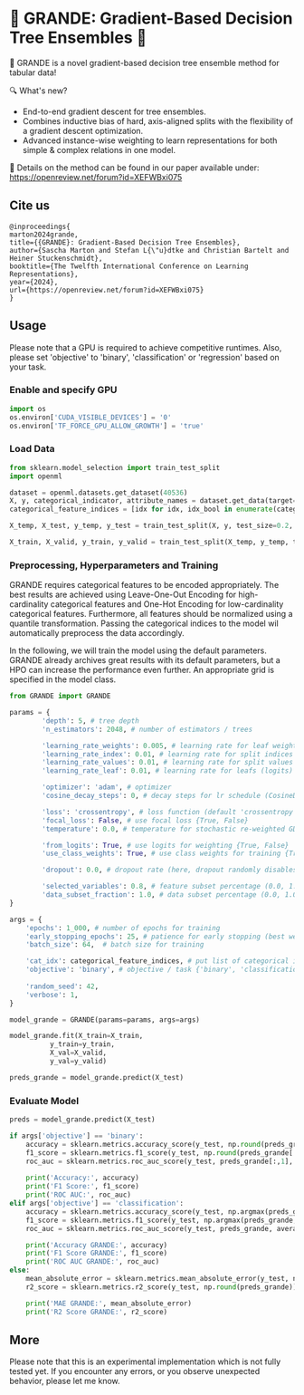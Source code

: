 # 🌳 GRANDE: Gradient-Based Decision Tree Ensembles 🌳

🌳 GRANDE is a novel gradient-based decision tree ensemble method for tabular data!

🔍 What's new?
- End-to-end gradient descent for tree ensembles.
- Combines inductive bias of hard, axis-aligned splits with the flexibility of a gradient descent optimization.
- Advanced instance-wise weighting to learn representations for both simple & complex relations in one model.

📝 Details on the method can be found in our paper available under: https://openreview.net/forum?id=XEFWBxi075

## Cite us

```
@inproceedings{
marton2024grande,
title={{GRANDE}: Gradient-Based Decision Tree Ensembles},
author={Sascha Marton and Stefan L{\"u}dtke and Christian Bartelt and Heiner Stuckenschmidt},
booktitle={The Twelfth International Conference on Learning Representations},
year={2024},
url={https://openreview.net/forum?id=XEFWBxi075}
}
```


## Usage
Please note that a GPU is required to achieve competitive runtimes. Also, please set 'objective' to 'binary', 'classification' or 'regression' based on your task.

### Enable and specify GPU
```python
import os
os.environ['CUDA_VISIBLE_DEVICES'] = '0'
os.environ['TF_FORCE_GPU_ALLOW_GROWTH'] = 'true'
```

### Load Data
```python
from sklearn.model_selection import train_test_split
import openml

dataset = openml.datasets.get_dataset(40536)
X, y, categorical_indicator, attribute_names = dataset.get_data(target=dataset.default_target_attribute)
categorical_feature_indices = [idx for idx, idx_bool in enumerate(categorical_indicator) if idx_bool]

X_temp, X_test, y_temp, y_test = train_test_split(X, y, test_size=0.2, random_state=42)

X_train, X_valid, y_train, y_valid = train_test_split(X_temp, y_temp, test_size=0.2, random_state=42)
```

### Preprocessing, Hyperparameters and Training 
GRANDE requires categorical features to be encoded appropriately. The best results are achieved using Leave-One-Out Encoding for high-cardinality categorical features and One-Hot Encoding for low-cardinality categorical features. Furthermore, all features should be normalized using a quantile transformation. Passing the categorical indices to the model wil automatically preprocess the data accordingly.

In the following, we will train the model using the default parameters. GRANDE already archives great results with its default parameters, but a HPO can increase the performance even further. An appropriate grid is specified in the model class.

```python
from GRANDE import GRANDE

params = {
        'depth': 5, # tree depth
        'n_estimators': 2048, # number of estimators / trees

        'learning_rate_weights': 0.005, # learning rate for leaf weights
        'learning_rate_index': 0.01, # learning rate for split indices
        'learning_rate_values': 0.01, # learning rate for split values
        'learning_rate_leaf': 0.01, # learning rate for leafs (logits)

        'optimizer': 'adam', # optimizer
        'cosine_decay_steps': 0, # decay steps for lr schedule (CosineDecayRestarts)

        'loss': 'crossentropy', # loss function (default 'crossentropy' for binary & multi-class classification and 'mse' for regression)
        'focal_loss': False, # use focal loss {True, False}
        'temperature': 0.0, # temperature for stochastic re-weighted GD (0.0, 1.0)

        'from_logits': True, # use logits for weighting {True, False}
        'use_class_weights': True, # use class weights for training {True, False}

        'dropout': 0.0, # dropout rate (here, dropout randomly disables individual estimators of the ensemble during training)

        'selected_variables': 0.8, # feature subset percentage (0.0, 1.0)
        'data_subset_fraction': 1.0, # data subset percentage (0.0, 1.0)
}

args = {
    'epochs': 1_000, # number of epochs for training
    'early_stopping_epochs': 25, # patience for early stopping (best weights are restored)
    'batch_size': 64,  # batch size for training

    'cat_idx': categorical_feature_indices, # put list of categorical indices
    'objective': 'binary', # objective / task {'binary', 'classification', 'regression'}
    
    'random_seed': 42,
    'verbose': 1,       
}

model_grande = GRANDE(params=params, args=args)

model_grande.fit(X_train=X_train,
          y_train=y_train,
          X_val=X_valid,
          y_val=y_valid)

preds_grande = model_grande.predict(X_test)

```

### Evaluate Model

```python
preds = model_grande.predict(X_test)

if args['objective'] == 'binary':
    accuracy = sklearn.metrics.accuracy_score(y_test, np.round(preds_grande[:,1]))
    f1_score = sklearn.metrics.f1_score(y_test, np.round(preds_grande[:,1]), average='macro')
    roc_auc = sklearn.metrics.roc_auc_score(y_test, preds_grande[:,1], average='macro')
    
    print('Accuracy:', accuracy)
    print('F1 Score:', f1_score)
    print('ROC AUC:', roc_auc)
elif args['objective'] == 'classification':
    accuracy = sklearn.metrics.accuracy_score(y_test, np.argmax(preds_grande, axis=1))
    f1_score = sklearn.metrics.f1_score(y_test, np.argmax(preds_grande, axis=1), average='macro')
    roc_auc = sklearn.metrics.roc_auc_score(y_test, preds_grande, average='macro', multi_class='ovo', labels=[i for i in range(preds_grande.shape[1])])

    print('Accuracy GRANDE:', accuracy)
    print('F1 Score GRANDE:', f1_score)
    print('ROC AUC GRANDE:', roc_auc)
else:
    mean_absolute_error = sklearn.metrics.mean_absolute_error(y_test, np.round(preds_grande))
    r2_score = sklearn.metrics.r2_score(y_test, np.round(preds_grande))

    print('MAE GRANDE:', mean_absolute_error)
    print('R2 Score GRANDE:', r2_score)
```

## More

Please note that this is an experimental implementation which is not fully tested yet. If you encounter any errors, or you observe unexpected behavior, please let me know.
